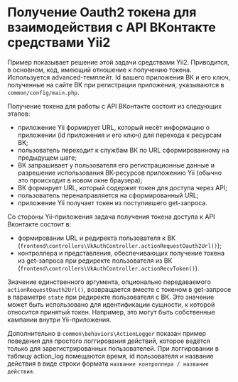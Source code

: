 Получение Oauth2 токена для взаимодействия с API ВКонтакте средствами Yii2
==========

Пример показывает решение этой задачи средствами Yii2. 
Приводится, в основном, код, имеющий отношение к получению токена. Используется advanced-темплейт.
Id вашего приложения ВК и его ключ, полученные на сайте ВК при регистрации приложения, указываются в `common/config/main.php`.

Получение токена для работы с API ВКонтакте состоит из следующих этапов:
- приложение Yii формирует URL, который несёт информацию о приложении (id приложения и его ключ) для перехода к ресурсам ВК;
- пользователь переходит к службам ВК по URL сформированному на предыдущем шаге;
- ВК запрашивает у пользователя его регистрационные данные и разрешение использования ВК-ресурсов приложению Yii (обычно это происходит в новом окне браузера);
- ВК формирует URL, который содержит токен для доступа через API;
- пользователь перенаправляется на сформированный URL;
- приложение Yii получает токен из поступившего get-запроса.

Со стороны Yii-приложения задача получения токена доступа к API Вконтакте состоит в:
- формировании URL и редиректа пользователя к ВК (`frontend\controllers\VkAuthController.actionRequestOauth2Url()`);
- контроллера и представления, обеспечивающих получение токена из get-запроса при редиректе пользователя из ВК (`frontend\controllers\VkAuthController.actionRecvToken()`).

Значение единственного аргумента, опционально передаваемого `actionRequestOauth2Url()`, возвращается вместе с токеном в get-запросе в параметре `state` при редиректе пользователя с ВК. Это значение может быть использовано для идентификации сущности, к которой относится принятый токен. Например, это могут быть собственные кампании внутри Yii-приложения.

Дополнительно в `common\behaviors\ActionLogger` показан пример поведения для простого логгирования действий, которое ведётся только для зарегистрированных пользователей. При логгировании в таблицу action_log помещаются время, id пользователя и название действия в виде строки формата `название контроллера / название действия`. 